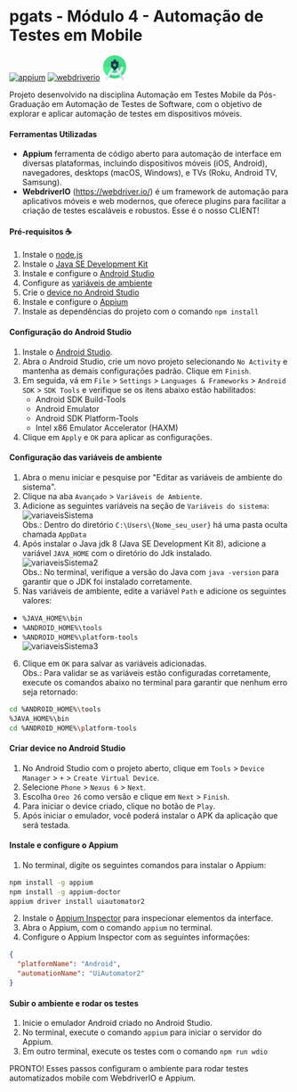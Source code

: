 # pgats - Módulo 4 - Automação de Testes em Mobile

<p align="left">
<a href="https://appium.io/" target="_blank" rel="noreferrer"> <img src="https://avatars.githubusercontent.com/u/3221291?s=200&v=4" alt="appium" width="45" height="45"/></a> 
<a href="https://webdriver.io/" target="_blank" rel="noreferrer"> <img src="https://avatars.githubusercontent.com/u/6512473?s=200&v=4" alt="webdriverio" width="45" height="45"/></a> 
<a href="https://developer.android.com/studio?hl=pt-br" target="_blank" rel="noreferrer"> <img src="https://raw.githubusercontent.com/github/explore/44926f43f6a0d183b5965bebd1e77069ab00c26a/topics/android-studio/android-studio.png" alt="androidstudio" width="45" height="45"/></a> 
</p>

Projeto desenvolvido na disciplina Automação em Testes Mobile da Pós-Graduação em Automação de Testes de Software, com o objetivo de explorar e aplicar automação de testes em dispositivos móveis.

#### Ferramentas Utilizadas
- **Appium** ferramenta de código aberto para automação de interface em diversas plataformas, incluindo dispositivos móveis (iOS, Android), navegadores, desktops (macOS, Windows), e TVs (Roku, Android TV, Samsung).
- **WebdriverIO** (https://webdriver.io/) é um framework de automação para aplicativos móveis e web modernos, que oferece plugins para facilitar a criação de testes escaláveis e robustos. Esse é o nosso CLIENT!

#### Pré-requisitos ☕
1. Instale o [node.js](https://nodejs.org/pt)
2. Instale o [Java SE Development Kit](https://www.oracle.com/br/java/technologies/javase/javase8-archive-downloads.html)
3. Instale e configure o [Android Studio](#configuração-do-android-studio)
4. Configure as [variáveis de ambiente](#configuração-das-variáveis-de-ambiente)
5. Crie o [device no Android Studio](#criar-device-no-android-studio)
6. Instale e configure o [Appium](#instale-e-configure-o-appium)
7. Instale as dependências do projeto com o comando ``npm install``

#### Configuração do Android Studio
1. Instale o [Android Studio](https://developer.android.com/studio?hl=pt-br).
2. Abra o Android Studio, crie um novo projeto selecionando `No Activity` e mantenha as demais configurações padrão. Clique em `Finish`.
3. Em seguida, vá em `File` > `Settings` > `Languages & Frameworks` > `Android SDK` > `SDK Tools` e verifique se os itens abaixo estão habilitados:
   - Android SDK Build-Tools
   - Android Emulator
   - Android SDK Platform-Tools
   - Intel x86 Emulator Accelerator (HAXM)
4. Clique em `Apply` e `OK` para aplicar as configurações.


#### Configuração das variáveis de ambiente
1. Abra o menu iniciar e pesquise por "Editar as variáveis de ambiente do sistema".
2. Clique na aba `Avançado` > `Variáveis de Ambiente`.
3. Adicione as seguintes variáveis na seção de `Variáveis do sistema`:<br>
![variaveisSistema](https://github.com/user-attachments/assets/4dae0f35-0593-4066-9add-cddd542b34e3)<br>
Obs.: Dentro do diretório `C:\Users\{Nome_seu_user}` há uma pasta oculta chamada `AppData`
4. Após instalar o Java jdk 8 (Java SE Development Kit 8), adicione a variável `JAVA_HOME` com o diretório do Jdk instalado.<br>
![variaveisSistema2](https://github.com/user-attachments/assets/21662b2f-585b-4024-bcb5-7c51db275c5c)<br>
Obs.: No terminal, verifique a versão do Java com `java -version` para garantir que o JDK foi instalado corretamente.
5.  Nas variáveis de ambiente, edite a variável `Path` e adicione os seguintes valores:
- `%JAVA_HOME%\bin`
- `%ANDROID_HOME%\tools`
- `%ANDROID_HOME%\platform-tools`<br>
![variaveisSistema3](https://github.com/user-attachments/assets/dced6eed-a3ac-4504-9aad-9094f9c9976e)
6. Clique em `OK` para salvar as variáveis adicionadas.<br>
Obs.: Para validar se as variáveis estão configuradas corretamente, execute os comandos abaixo no terminal para garantir que nenhum erro seja retornado:
```bash
cd %ANDROID_HOME%\tools
%JAVA_HOME%\bin
cd %ANDROID_HOME%\platform-tools
```

#### Criar device no Android Studio
1. No Android Studio com o projeto aberto, clique em `Tools` > `Device Manager` > `+` > `Create Virtual Device`.
2. Selecione `Phone` > `Nexus 6` > `Next`.
3. Escolha `Oreo 26` como versão e clique em `Next` > `Finish`.
4. Para iniciar o device criado, clique no botão de `Play`.
5. Após iniciar o emulador, você poderá instalar o APK da aplicação que será testada.

#### Instale e configure o Appium
1. No terminal, digite os seguintes comandos para instalar o Appium:
```bash
npm install -g appium
npm install -g appium-doctor
appium driver install uiautomator2
```
2. Instale o [Appium Inspector](https://github.com/appium/appium-inspector/releases) para inspecionar elementos da interface.
3. Abra o Appium, com o comando `appium` no terminal.
3. Configure o Appium Inspector com as seguintes informações:
```json
{
  "platformName": "Android",
  "automationName": "UiAutomator2"
}
```

#### Subir o ambiente e rodar os testes
1. Inicie o emulador Android criado no Android Studio.
2. No terminal, execute o comando `appium` para iniciar o servidor do Appium.
3. Em outro terminal, execute os testes com o comando `npm run wdio`

PRONTO! Esses passos configuram o ambiente para rodar testes automatizados mobile com WebdriverIO e Appium.